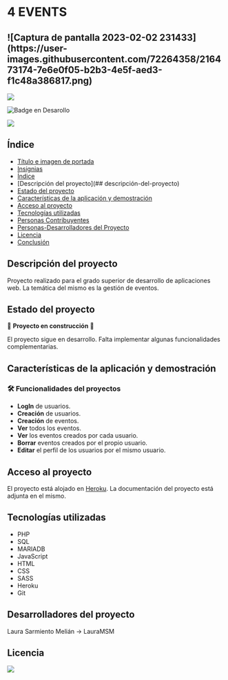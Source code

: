 <h1>4 EVENTS</h1>

<h2>![Captura de pantalla 2023-02-02 231433](https://user-images.githubusercontent.com/72264358/216473174-7e6e0f05-b2b3-4e5f-aed3-f1c48a386817.png)</h2>



![](https://img.shields.io/github/license/LauraMSM/4Events)

![Badge en Desarollo](https://img.shields.io/badge/STATUS-EN%20DESAROLLO-green)

![](https://img.shields.io/github/watchers/LauraMSM/4Events?style=social)

## Índice

* [Título e imagen de portada](#Título-e-imagen-de-portada)
* [Insignias](#insignias) 
* [Índice](#índice) 
* [Descripción del proyecto](## descripción-del-proyecto) 
* [Estado del proyecto](#Estado-del-proyecto) 
* [Características de la aplicación y demostración](#Características-de-la-aplicación-y-demostración) 
* [Acceso al proyecto](#acceso-proyecto) 
* [Tecnologías utilizadas](#tecnologías-utilizadas) 
* [Personas Contribuyentes](#personas-contribuyentes) 
* [Personas-Desarrolladores del Proyecto](#personas-desarrolladores) 
* [Licencia](#licencia) 
* [Conclusión](#conclusión)



## Descripción del proyecto

Proyecto realizado para el grado superior de desarrollo de aplicaciones web. La temática del mismo es la gestión de eventos.



## Estado del proyecto

🚧 **Proyecto en construcción** 🚧

El proyecto sigue en desarrollo. Falta implementar algunas funcionalidades complementarias.



## Características de la aplicación y demostración

### 🛠️ Funcionalidades del proyectos

* **LogIn** de usuarios.
* **Creación** de usuarios.
* **Creación** de eventos.
* **Ver** todos los eventos.
* **Ver** los eventos creados por cada usuario.
* **Borrar** eventos creados por el propio usuario.
* **Editar** el perfil de los usuarios por el mismo usuario.



## Acceso al proyecto

El proyecto está alojado en <a href="https://fourevents.herokuapp.com">Heroku</a>.
La documentación del proyecto está adjunta en el mismo.



## Tecnologías utilizadas

* PHP
* SQL
* MARIADB
* JavaScript
* HTML
* CSS
* SASS
* Heroku
* Git



## Desarrolladores del proyecto

Laura Sarmiento Melián -> LauraMSM



## Licencia 

![](https://img.shields.io/github/license/LauraMSM/4Events)

